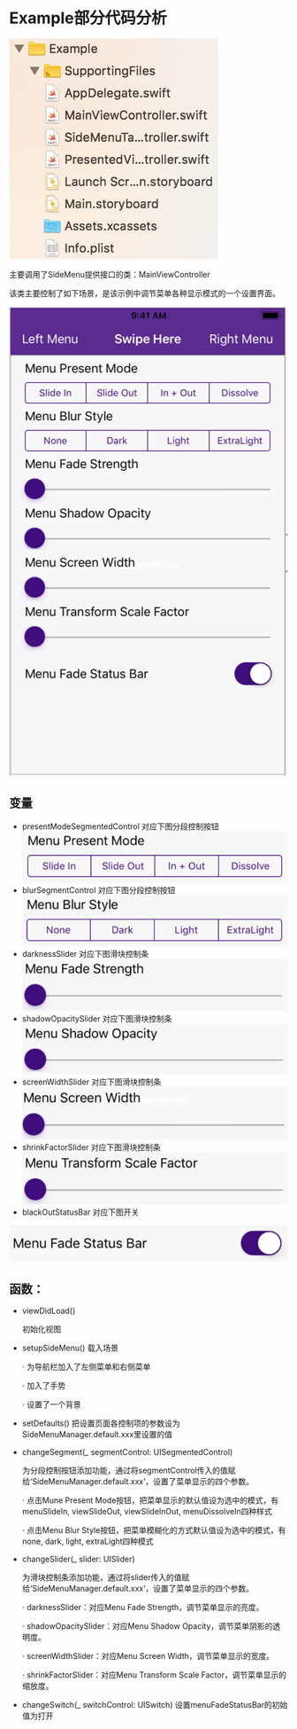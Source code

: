 # Example部分代码分析

![kbelogo1](https://github.com/280224963/SideMenu-/blob/master/picture/Example_.png)

主要调用了SideMenu提供接口的类：MainViewController

该类主要控制了如下场景，是该示例中调节菜单各种显示模式的一个设置界面。

![kbelogo1](https://github.com/280224963/SideMenu-/blob/master/picture/Example_1.png)





     
       
## 变量
* presentModeSegmentedControl 对应下图分段控制按钮
![kbelogo1](https://github.com/280224963/SideMenu-/blob/master/picture/Example_2.png)
* blurSegmentControl 对应下图分段控制按钮
![kbelogo1](https://github.com/280224963/SideMenu-/blob/master/picture/Example_3.png)
* darknessSlider 对应下图滑块控制条
![kbelogo1](https://github.com/280224963/SideMenu-/blob/master/picture/Example_4.png)
* shadowOpacitySlider 对应下图滑块控制条
![kbelogo1](https://github.com/280224963/SideMenu-/blob/master/picture/Example_5.png)
* screenWidthSlider 对应下图滑块控制条
![kbelogo1](https://github.com/280224963/SideMenu-/blob/master/picture/Example_6.png)
* shrinkFactorSlider 对应下图滑块控制条
![kbelogo1](https://github.com/280224963/SideMenu-/blob/master/picture/Example_7.png)
* blackOutStatusBar 对应下图开关

![kbelogo1](https://github.com/280224963/SideMenu-/blob/master/picture/Example_8.png)



        

## 函数：
* viewDidLoad()

     初始化视图


* setupSideMenu()
     载入场景

     · 为导航栏加入了左侧菜单和右侧菜单

     · 加入了手势

     · 设置了一个背景


* setDefaults()
     把设置页面各控制项的参数设为SideMenuManager.default.xxx里设置的值


* changeSegment(_ segmentControl: UISegmentedControl)

     为分段控制按钮添加功能，通过将segmentControl传入的值赋给‘SideMenuManager.default.xxx’，设置了菜单显示的四个参数。

     · 点击Mune Present Mode按钮，把菜单显示的默认值设为选中的模式，有menuSlideIn, viewSlideOut, viewSlideInOut, menuDissolveIn四种样式

     · 点击Menu Blur Style按钮，把菜单模糊化的方式默认值设为选中的模式，有none, dark, light, extraLight四种模式


* changeSlider(_ slider: UISlider)

     为滑块控制条添加功能，通过将slider传入的值赋给‘SideMenuManager.default.xxx’，设置了菜单显示的四个参数。

     · darknessSlider：对应Menu Fade Strength，调节菜单显示的亮度。

     · shadowOpacitySlider：对应Menu Shadow Opacity，调节菜单阴影的透明度。

     · screenWidthSlider：对应Menu Screen Width，调节菜单显示的宽度。

     · shrinkFactorSlider：对应Menu Transform Scale Factor，调节菜单显示的缩放度。


* changeSwitch(_ switchControl: UISwitch)
     设置menuFadeStatusBar的初始值为打开
